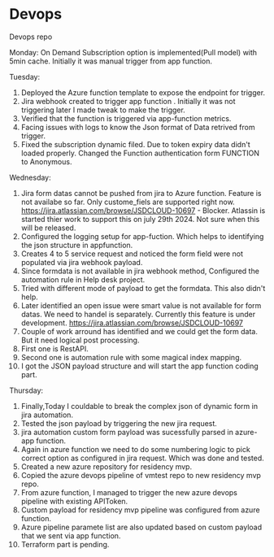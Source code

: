 # Devops
Devops repo 


 Monday:
 On Demand Subscription option is implemented(Pull model) with 5min cache. Initially it was manual trigger from app function. 

Tuesday:
1. Deployed the Azure function template to expose the endpoint for trigger.
2. Jira webhook created to trigger app function . Initially it was not triggering later I made tweak to make the trigger. 
3. Verified that the function is triggered via app-function metrics.
4. Facing issues with logs to know the Json format of Data retrived from trigger.
5. Fixed the subscription dynamic filed. Due to token expiry data didn't loaded properly.  Changed the Function authentication form FUNCTION to Anonymous.

Wednesday:
1. Jira form datas cannot be pushed from jira to Azure function. Feature is not availabe so far. Only custome_fiels are supported right now.
https://jira.atlassian.com/browse/JSDCLOUD-10697 - Blocker. Atlassin is started thier work to support this on july 29th 2024. Not sure when this will be released.
2. Configured the logging setup for app-fuction. Which helps to identifying the json structure in appfunction.
3. Creates 4 to 5 service request and noticed the form field were not populated via jira webhook payload.
4. Since formdata is not available in jira webhook method, Configured the automation rule in Help desk project.
5. Tried with different mode of payload to get the formdata. This also didn't help.
6. Later identified an open issue were smart value is not available for form datas. We need to handel is separately. Currently this feature is under development. https://jira.atlassian.com/browse/JSDCLOUD-10697
7. Couple of work arround has identified and we could get the form data. But it need logical post processing.
  1. First one is RestAPI.
  2. Second one is automation rule with some magical index mapping.
8.  I got the JSON payload structure and will start the app function coding part.

Thursday:
1. Finally,Today I couldable to break the complex json of dynamic form in jira automation.  
2. Tested the json payload by triggering the new jira request. 
3. jira automation custom form payload was sucessfully parsed in azure-app function.
4. Again in azure function we need to do some numbering logic to pick correct option as configured in jira request. Which was done and tested.
5. Created a new azure repository for residency mvp. 
6. Copied the azure devops  pipeline of vmtest repo to new residency mvp repo.
7. From azure function, I managed to trigger the new azure devops pipeline with existing APIToken.
8. Custom payload for residency mvp pipeline was configured from azure function.
9. Azure pipeline paramete list are also updated based on custom payload that we sent via app function.
10. Terraform part is pending.
